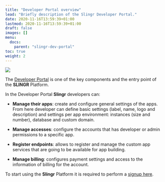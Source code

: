 ```yaml
---
title: "Developer Portal overview"
lead: "Briefly description of the Slingr Developer Portal."
date: 2020-11-16T13:59:39+01:00
lastmod: 2020-11-16T13:59:39+01:00
draft: false
images: []
menu:
  docs:
    parent: "slingr-dev-portal"
toc: true
weight: 2
---
```


![](https://maximiranda.github.io/slingrDoc/images/vendor/platform-ref/developer-portal.png)

The [Developer Portal](https://developer-portal.slingrs.io) is one of the key components and the entry point of the **SLINGR** Platform.

In the Developer Portal **Slingr** developers can:

- **Manage their apps**: create and configure general settings of the apps. From here developer can define basic settings 
(label, name, logo and description) and settings per app environment: instances (size and number), database and custom domain.
 
- **Manage accesses**: configure the accounts that has developer or admin permissions to a specific app.
  
- **Register endpoints**: allows to register and manage the custom app services that are going to be available for app building.
    
- **Manage billing**: configures payment settings and access to the information of billing for the account.


To start using the **Slingr** Platform it is required to perform a [signup here](https://developer-portal.slingrs.io/signup.html). 

